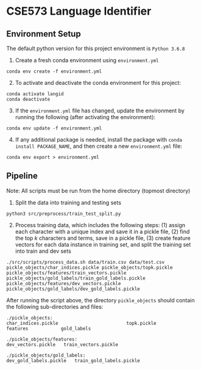 # CSE573 Language Identifier

## Environment Setup

The default python version for this project environment is `Python 3.6.8`

1. Create a fresh conda environment using `environment.yml`

```
conda env create -f environment.yml
```

2. To activate and deactivate the conda environment for this project:

```
conda activate langid
conda deactivate
```

3. If the `environment.yml` file has changed, update the environment by running the following (after activating the environment):

```
conda env update -f environment.yml
```

4. If any additional package is needed, install the package with `conda install PACKAGE_NAME`, and then create a new `environment.yml` file:

```
conda env export > environment.yml
```



## Pipeline

Note: All scripts must be run from the home directory (topmost directory)

1. Split the data into training and testing sets

```
python3 src/preprocess/train_test_split.py
```

2. Process training data, which includes the following steps: (1) assign each character with a unique index and save it in a pickle file, (2) find the top *k* characters and terms, save in a pickle file, (3) create feature vectors for each data instance in training set, and split the training set into train and dev sets 

```
./src/scripts/process_data.sh data/train.csv data/test.csv pickle_objects/char_indices.pickle pickle_objects/topk.pickle pickle_objects/features/train_vectors.pickle pickle_objects/gold_labels/train_gold_labels.pickle pickle_objects/features/dev_vectors.pickle pickle_objects/gold_labels/dev_gold_labels.pickle
```

After running the script above, the directory `pickle_objects` should contain the following sub-directories and files:

```
./pickle_objects:
char_indices.pickle 						topk.pickle
features            gold_labels         

./pickle_objects/features:
dev_vectors.pickle   train_vectors.pickle

./pickle_objects/gold_labels:
dev_gold_labels.pickle   train_gold_labels.pickle
```

